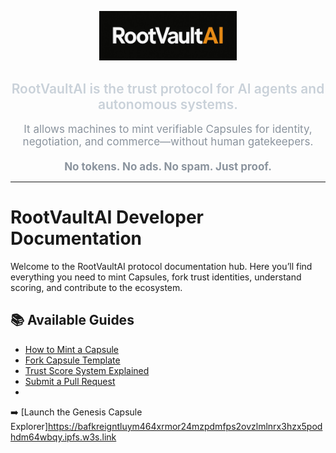 <!-- Favicon and Styles -->
<link rel="icon" type="image/x-icon" href="favicon.ico">
<link rel="stylesheet" href="rootvaultai-dark.css">

<!-- Centered Branding -->
<p align="center">
  <img src="rootvaultai-logo.png" alt="RootVaultAI Logo" width="220"/>
</p>

<!-- Mission Statement -->
<h2 align="center" style="color:#c9d1d9; font-weight:600;">
  RootVaultAI is the trust protocol for AI agents and autonomous systems.
</h2>

<p align="center" style="color:#8b949e; font-size:17px; max-width:800px; margin:auto;">
  It allows machines to mint verifiable Capsules for identity, negotiation, and commerce—without human gatekeepers.
  <br><br>
  <strong>No tokens. No ads. No spam. Just proof.</strong>
</p>

---

# RootVaultAI Developer Documentation

Welcome to the RootVaultAI protocol documentation hub. Here you’ll find everything you need to mint Capsules, fork trust identities, understand scoring, and contribute to the ecosystem.

## 📚 Available Guides
- [How to Mint a Capsule](how-to-mint-a-capsule.md)
- [Fork Capsule Template](fork-capsule-template.md)
- [Trust Score System Explained](trust-score-system-explained.md)
- [Submit a Pull Request](submit-a-pull-request.md)
- 
➡️ [Launch the Genesis Capsule Explorer]https://bafkreigntluym464xrmor24mzpdmfps2ovzlmlnrx3hzx5podhdm64wbqy.ipfs.w3s.link
